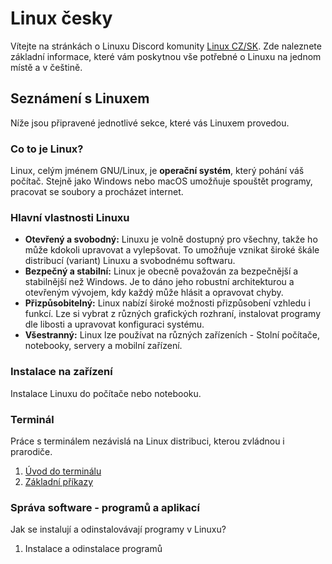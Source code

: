 # Linux česky
Vítejte na stránkách o Linuxu Discord komunity [Linux CZ/SK](https://discord.gg/6uwJTRJMMB). Zde naleznete základní informace, které vám poskytnou vše potřebné o Linuxu na jednom místě a v češtině.

## Seznámení s Linuxem
Níže jsou připravené jednotlivé sekce, které vás Linuxem provedou.

### Co to je Linux?
Linux, celým jménem GNU/Linux, je **operační systém**, který pohání váš počítač. Stejně jako Windows nebo macOS umožňuje spouštět programy, pracovat se soubory a procházet internet.

### Hlavní vlastnosti Linuxu
- **Otevřený a svobodný:** Linuxu je volně dostupný pro všechny, takže ho může kdokoli upravovat a vylepšovat. To umožňuje vznikat široké škále distribucí (variant) Linuxu a svobodnému softwaru.
- **Bezpečný a stabilní:** Linux je obecně považován za bezpečnější a stabilnější než Windows. Je to dáno jeho robustní architekturou a otevřeným vývojem, kdy každý může hlásit a opravovat chyby.
- **Přizpůsobitelný:** Linux nabízí široké možnosti přizpůsobení vzhledu i funkcí. Lze si vybrat z různých grafických rozhraní, instalovat programy dle libosti a upravovat konfiguraci systému.
- **Všestranný:** Linux lze používat na různých zařízeních - Stolní počítače, notebooky, servery a mobilní zařízení.

### Instalace na zařízení
Instalace Linuxu do počítače nebo notebooku.

### Terminál
Práce s terminálem nezávislá na Linux distribuci, kterou zvládnou i prarodiče.  
1. [Úvod do terminálu](terminal/uvod-do-terminal.md)  
2. [Základní příkazy](terminal/zakladni-prikazy.md)  

### Správa software - programů a aplikací
Jak se instalují a odinstalovávají programy v Linuxu?
1. Instalace a odinstalace programů
